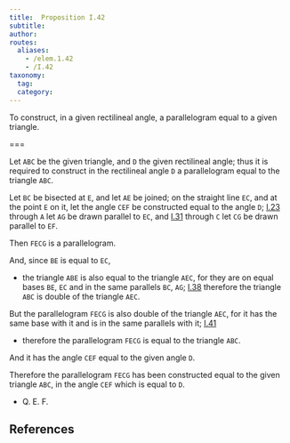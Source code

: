 ```yaml
---
title:  Proposition I.42
subtitle:
author:
routes:
  aliases:
    - /elem.1.42
    - /I.42
taxonomy:
  tag:
  category:
---
```


To construct, in a given rectilineal angle, a parallelogram equal to a given triangle.

===

Let `ABC` be the given triangle, and `D` the given rectilineal angle; thus it is required to construct in the rectilineal angle `D` a parallelogram equal to the triangle `ABC`. 

Let `BC` be bisected at `E`, and let `AE` be joined; on the straight line `EC`, and at the point `E` on it, let the angle `CEF` be constructed equal to the angle `D`; [I.23] through `A` let `AG` be drawn parallel to `EC`, and [I.31] through `C` let `CG` be drawn parallel to `EF`.

Then `FECG` is a parallelogram.

And, since `BE` is equal to `EC`, 

- the triangle `ABE` is also equal to the triangle `AEC`, for they are on equal bases `BE`, `EC` and in the same parallels `BC`, `AG`; [I.38] therefore the triangle `ABC` is double of the triangle `AEC`.

But the parallelogram `FECG` is also double of the triangle `AEC`, for it has the same base with it and is in the same parallels with it; [I.41] 

- therefore the parallelogram `FECG` is equal to the triangle `ABC`.

And it has the angle `CEF` equal to the given angle `D`.

Therefore the parallelogram `FECG` has been constructed equal to the given triangle `ABC`, in the angle `CEF` which is equal to `D`. 

- Q. E. F.

## References

[I.23]: /elem.1.23 "Book 1 - Proposition 23"
[I.31]: /elem.1.31 "Book 1 - Proposition 31"
[I.38]: /elem.1.38 "Book 1 - Proposition 38"
[I.41]: /elem.1.41 "Book 1 - Proposition 41"
